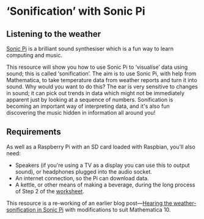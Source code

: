 # ‘Sonification’ with Sonic Pi

## Listening to the weather

[Sonic Pi](http://sonic-pi.net/) is a brilliant sound synthesiser which is a fun way to learn computing and music.

This resource will show you how to use Sonic Pi to ‘visualise’ data using sound; this is called ‘sonification’. The aim is to use Sonic Pi, with help from Mathematica, to take temperature data from weather reports and turn it into sound. Why would you want to do this? The ear is very sensitive to changes in sound; it can pick out trends in data which might not be immediately apparent just by looking at a sequence of numbers. Sonification is becoming an important way of interpreting data, and it's also fun discovering the music hidden in information all around you!

## Requirements

As well as a Raspberry Pi with an SD card loaded with Raspbian, you'll also need:

- Speakers (if you're using a TV as a display you can use this to output sound), or headphones plugged into the audio socket.
- An internet connection, so the Pi can download data.
- A kettle, or other means of making a beverage, during the long process of Step 2 of the [worksheet](https://github.com/stevelloyd/Learn-sonification-with-Sonic-Pi/blob/master/worksheet.md).

This resource is a re-working of an earlier blog post—[Hearing the weather-sonification in Sonic Pi](http://stevelloyd.net/notes/2014/06/23/hearing-the-weather-sonification-in-sonic-pi/) with modifications to suit Mathematica 10. 



